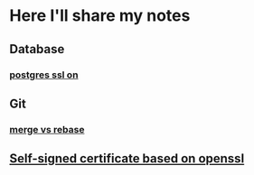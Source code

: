 # Here I'll share my notes

## Database
### [postgres ssl on](https://mei-rong.github.io/notes/database/postgres_ssl_on)

## Git
### [merge vs rebase](https://mei-rong.github.io/notes/git/mergeVSrebase)

## [Self-signed certificate based on openssl](https://mei-rong.github.io/notes/selfSignedCrtBasedOnOpenssl)



